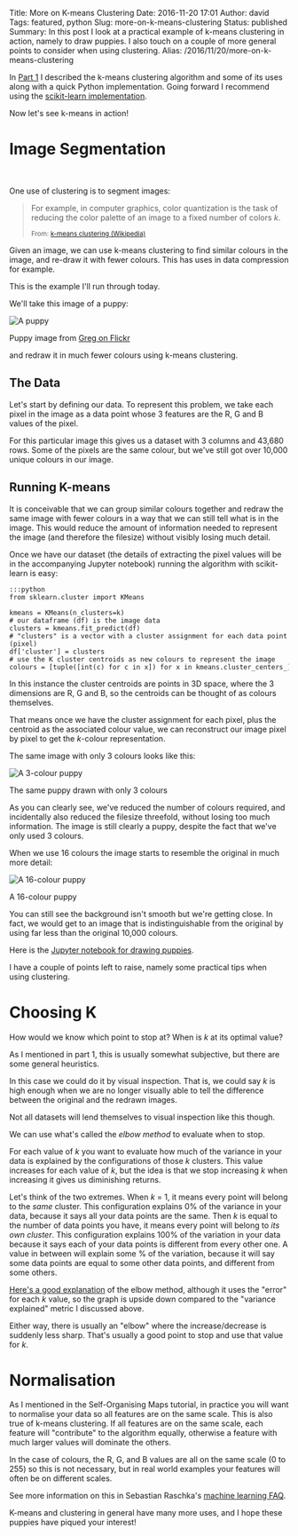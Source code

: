Title: More on K-means Clustering
Date: 2016-11-20 17:01
Author: david
Tags: featured, python
Slug: more-on-k-means-clustering
Status: published
Summary: In this post I look at a practical example of k-means clustering in action, namely to draw puppies. I also touch on a couple of more general points to consider when using clustering.
Alias: /2016/11/20/more-on-k-means-clustering

In [Part 1](/blog/introduction-to-k-means-clustering/)
I described the k-means clustering algorithm and some of its uses along
with a quick Python implementation. Going forward I recommend using the
[scikit-learn implementation](http://scikit-learn.org/stable/modules/clustering.html#k-means).

Now let's see k-means in action!
 

# Image Segmentation
 

One use of clustering is to segment images:

> For example, in computer graphics, color quantization is the task of
> reducing the color palette of an image to a fixed number of colors
> *k*.
>
> <small>From: [k-means clustering (Wikipedia)](https://en.wikipedia.org/wiki/K-means_clustering#Vector_quantization)</small>

Given an image, we can use k-means clustering to find similar colours in
the image, and re-draw it with fewer colours. This has uses in data
compression for example.

This is the example I'll run through today.

We'll take this image of a puppy:

![A puppy]({static}/images/more-on-k-means-clustering/puppy.jpg)

Puppy image from [Greg on Flickr](https://www.flickr.com/photos/gregcullen/250779651/in/photolist-oaj46-cTecd9-sHsHk-5WP7e-9jLY1e-dMrkp4-oak27-8LgQUd-72uozM-9N6oDE-4VoQq-fGnMUG-fkMAUo-hSg7Vm-9xukWa-7K3S2B-fz3KAH-aWe43R-HhRcz-4SZHdM-3d8eAm-Gh4ip-c3LHsG-y6YdK-e4Qn6h-y6U3M-48xfrF-qaZttJ-8MuTV2-aDsi2E-db1Ujw-oxFiuK-y6Ynf-oBGkqj-bVUar-5ft6bn-mwDdV-4BeWnC-itR65i-8d1bVK-5CSiqu-fNwmya-7kTing-7oySVC-boenVS-bBvADe-5fmmvh-4j3Q9U-53pHvi-4qFWve)


and redraw it in much fewer colours using k-means clustering.

## The Data

Let's start by defining our data. To represent this problem, we take
each pixel in the image as a data point whose 3 features are the R, G
and B values of the pixel.

For this particular image this gives us a dataset with 3 columns and
43,680 rows. Some of the pixels are the same colour, but we've still got
over 10,000 unique colours in our image.

## Running K-means

It is conceivable that we can group similar colours together and redraw
the same image with fewer colours in a way that we can still tell what
is in the image. This would reduce the amount of information needed to
represent the image (and therefore the filesize) without visibly losing
much detail.

Once we have our dataset (the details of extracting the pixel values
will be in the accompanying Jupyter notebook) running the algorithm with
scikit-learn is easy:

    :::python
    from sklearn.cluster import KMeans

    kmeans = KMeans(n_clusters=k)
    # our dataframe (df) is the image data
    clusters = kmeans.fit_predict(df)
    # "clusters" is a vector with a cluster assignment for each data point (pixel)
    df['cluster'] = clusters
    # use the K cluster centroids as new colours to represent the image
    colours = [tuple([int(c) for c in x]) for x in kmeans.cluster_centers_]

In this instance the cluster centroids are points in 3D space, where the
3 dimensions are R, G and B, so the centroids can be thought of as
colours themselves.

That means once we have the cluster assignment for each pixel, plus the
centroid as the associated colour value, we can reconstruct our image
pixel by pixel to get the $k$-colour representation.

The same image with only 3 colours looks like this:

![A 3-colour puppy]({static}/images/more-on-k-means-clustering/puppy_3.jpg)

The same puppy drawn with only 3 colours

As you can clearly see, we've reduced the number of colours required,
and incidentally also reduced the filesize threefold, without losing too
much information. The image is still clearly a puppy, despite the fact
that we've only used 3 colours.

When we use 16 colours the image starts to resemble the original in much
more detail:

![A 16-colour puppy]({static}/images/more-on-k-means-clustering/puppy_16.jpg)

A 16-colour puppy 

You can still see the background isn't smooth but we're getting close.
In fact, we would get to an image that is indistinguishable from the
original by using far less than the original 10,000 colours.


Here is the [Jupyter notebook for drawing puppies](https://github.com/davidasboth/blog-notebooks/blob/master/k-means/Image%20Clustering%20with%20scikit-learn.ipynb).

I have a couple of points left to raise, namely some practical tips when
using clustering.

# Choosing K

How would we know which point to stop at? When is $k$ at its optimal
value?

As I mentioned in part 1, this is usually somewhat subjective, but there
are some general heuristics.

In this case we could do it by visual inspection. That is, we could say
$k$ is high enough when we are no longer visually able to tell the
difference between the original and the redrawn images.

Not all datasets will lend themselves to visual inspection like this
though.

We can use what's called the *elbow method* to evaluate when to stop.

For each value of $k$ you want to evaluate how much of the variance in
your data is explained by the configurations of those $k$ clusters.
This value increases for each value of $k$, but the idea is that we
stop increasing $k$ when increasing it gives us diminishing returns.

Let's think of the two extremes. When $k$ = 1, it means every point
will belong to the *same* cluster. This configuration explains 0% of the
variance in your data, because it says all your data points are the
same. Then $k$ is equal to the number of data points you have, it
means every point will belong to *its own cluster*. This configuration
explains 100% of the variation in your data because it says each of your
data points is different from every other one. A value in between will
explain some % of the variation, because it will say some data points
are equal to some other data points, and different from some others.

[Here's a good explanation](https://bl.ocks.org/rpgove/0060ff3b656618e9136b) of the
elbow method, although it uses the "error" for each $k$ value, so the
graph is upside down compared to the "variance explained" metric I
discussed above.

Either way, there is usually an "elbow" where the increase/decrease is
suddenly less sharp. That's usually a good point to stop and use that
value for $k$.

# Normalisation

As I mentioned in the Self-Organising Maps tutorial, in practice you
will want to normalise your data so all features are on the same scale.
This is also true of k-means clustering. If all features are on the same
scale, each feature will "contribute" to the algorithm equally,
otherwise a feature with much larger values will dominate the others.

In the case of colours, the R, G, and B values are all on the same scale
(0 to 255) so this is not necessary, but in real world examples your
features will often be on different scales.

See more information on this in Sebastian Raschka's [machine learning FAQ](http://sebastianraschka.com/faq/docs/when-to-standardize.html).

K-means and clustering in general have many more uses, and I hope these
puppies have piqued your interest!
